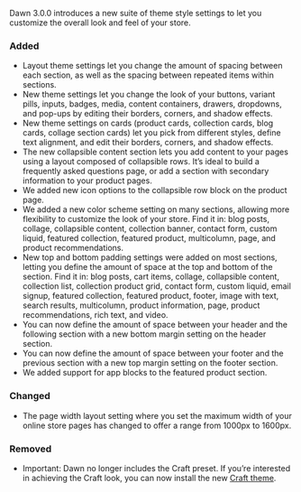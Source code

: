 Dawn 3.0.0 introduces a new suite of theme style settings to let you customize the overall look and feel of your store.

### Added
- Layout theme settings let you change the amount of spacing between each section, as well as the spacing between repeated items within sections.
- New theme settings let you change the look of your buttons, variant pills, inputs, badges, media, content containers, drawers, dropdowns, and pop-ups by editing their borders, corners, and shadow effects. 
- New theme settings on cards (product cards, collection cards, blog cards, collage section cards) let you pick from different styles, define text alignment, and edit their borders, corners, and shadow effects. 
- The new collapsible content section lets you add content to your pages using a layout composed of collapsible rows. It’s ideal to build a frequently asked questions page, or add a section with secondary information to your product pages.
- We added new icon options to the collapsible row block on the product page. 
- We added a new color scheme setting on many sections, allowing more flexibility to customize the look of your store. Find it in: blog posts, collage, collapsible content, collection banner, contact form, custom liquid, featured collection, featured product, multicolumn, page, and product recommendations. 
- New top and bottom padding settings were added on most sections, letting you define the amount of space at the top and bottom of the section. Find it in: blog posts, cart items, collage, collapsible content, collection list, collection product grid, contact form, custom liquid, email signup, featured collection, featured product, footer, image with text, search results, multicolumn, product information, page, product recommendations, rich text, and video.
- You can now define the amount of space between your header and the following section with a new bottom margin setting on the header section.
- You can now define the amount of space between your footer and the previous section with a new top margin setting on the footer section. 
- We added support for app blocks to the featured product section.

### Changed
- The page width layout setting where you set the maximum width of your online store pages has changed to offer a range from 1000px to 1600px. 

### Removed
- Important: Dawn no longer includes the Craft preset. If you’re interested in achieving the Craft look, you can now install the new [Craft theme](https://themes.shopify.com/themes/craft). 
